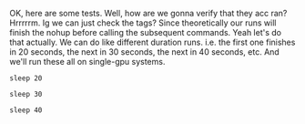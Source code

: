 OK, here are some tests.
Well, how are we gonna verify that they acc ran?
Hrrrrrm. Ig we can just check the tags? Since theoretically our runs will finish the nohup before calling the subsequent commands.
Yeah let's do that actually. We can do like different duration runs. i.e. the first one finishes in 20 seconds, the next in 30 seconds, the next in 40 seconds, etc.
And we'll run these all on single-gpu systems.

```vast:finished
sleep 20
```

```vast:finished
sleep 30
```

```vast:finished
sleep 40
```
